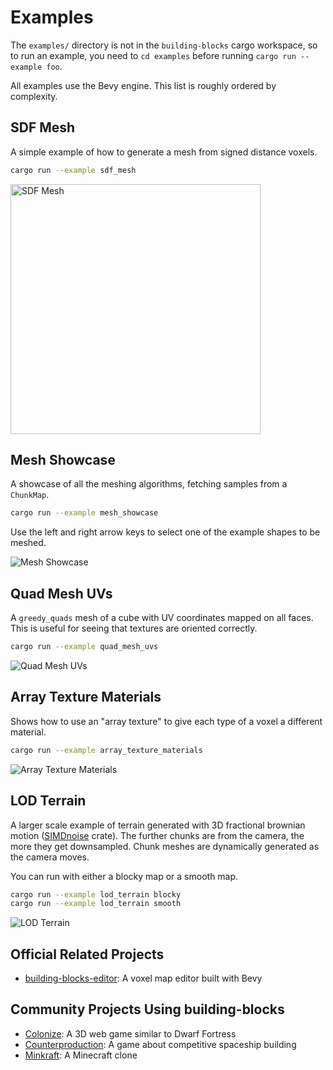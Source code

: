 # Examples

The `examples/` directory is not in the `building-blocks` cargo workspace, so to run an example, you need to `cd examples`
before running `cargo run --example foo`.

All examples use the Bevy engine. This list is roughly ordered by complexity.

## SDF Mesh

A simple example of how to generate a mesh from signed distance voxels.

```sh
cargo run --example sdf_mesh
```

<img src="/examples/screenshots/sdf_mesh.png" alt="SDF Mesh" width="400">

## Mesh Showcase

A showcase of all the meshing algorithms, fetching samples from a `ChunkMap`.

```sh
cargo run --example mesh_showcase
```

Use the left and right arrow keys to select one of the example shapes to be meshed.

![Mesh Showcase](/examples/screenshots/mesh_showcase.gif)

## Quad Mesh UVs

A `greedy_quads` mesh of a cube with UV coordinates mapped on all faces. This is useful for seeing that textures are oriented
correctly.

```sh
cargo run --example quad_mesh_uvs
```

![Quad Mesh UVs](/examples/screenshots/quad_mesh_uvs.png)

## Array Texture Materials

Shows how to use an "array texture" to give each type of a voxel a different material.

```sh
cargo run --example array_texture_materials
```

![Array Texture Materials](/examples/screenshots/array_texture_materials.png)

## LOD Terrain

A larger scale example of terrain generated with 3D fractional brownian motion
([SIMDnoise](https://docs.rs/simdnoise/3.1.6/simdnoise/) crate). The further chunks are from the camera, the more they get
downsampled. Chunk meshes are dynamically generated as the camera moves.

You can run with either a blocky map or a smooth map.
```sh
cargo run --example lod_terrain blocky
cargo run --example lod_terrain smooth
```

![LOD Terrain](/examples/screenshots/lod_terrain.png)

## Official Related Projects

- [building-blocks-editor](https://github.com/bonsairobo/building-blocks-editor): A voxel map editor built with Bevy

## Community Projects Using building-blocks

- [Colonize](https://github.com/indiv0/colonize): A 3D web game similar to Dwarf Fortress
- [Counterproduction](https://github.com/Counterproduction-game/Counterproduction): A game about competitive spaceship building
- [Minkraft](https://github.com/superdump/minkraft): A Minecraft clone
